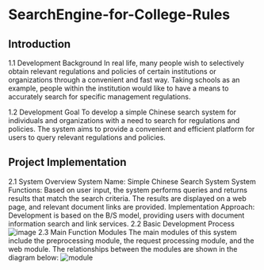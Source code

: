 # SearchEngine-for-College-Rules
## Introduction
1.1 Development Background
In real life, many people wish to selectively obtain relevant regulations and policies of certain institutions or organizations through a convenient and fast way. Taking schools as an example, people within the institution would like to have a means to accurately search for specific management regulations.

1.2 Development Goal
To develop a simple Chinese search system for individuals and organizations with a need to search for regulations and policies. The system aims to provide a convenient and efficient platform for users to query relevant regulations and policies.

## Project Implementation
2.1 System Overview
System Name: Simple Chinese Search System
System Functions: Based on user input, the system performs queries and returns results that match the search criteria. The results are displayed on a web page, and relevant document links are provided.
Implementation Approach: Development is based on the B/S model, providing users with document information search and link services.
2.2 Basic Development Process
![image](https://github.com/RongYangRosie/SearchEngine-for-College-Rules/assets/112712992/bcc6827c-f794-439b-ac26-5593e83101d2)
2.3 Main Function Modules
The main modules of this system include the preprocessing module, the request processing module, and the web module. The relationships between the modules are shown in the diagram below:
![module](https://github.com/RongYangRosie/SearchEngine-for-College-Rules/assets/112712992/eeea1b8f-3cb5-49be-a176-b6e1c7b5cba4)


